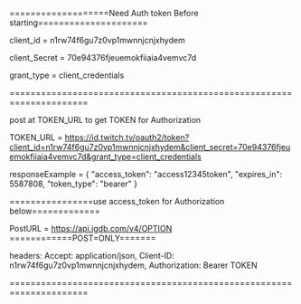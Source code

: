 ===================Need Auth token Before starting=====================

client_id = n1rw74f6gu7z0vp1mwnnjcnjxhydem

client_Secret = 70e94376fjeuemokfiiaia4vemvc7d

grant_type = client_credentials

=====================================================================

post at TOKEN_URL to get TOKEN for Authorization

TOKEN_URL = https://id.twitch.tv/oauth2/token?client_id=n1rw74f6gu7z0vp1mwnnjcnjxhydem&client_secret=70e94376fjeuemokfiiaia4vemvc7d&grant_type=client_credentials

responseExample = {
  "access_token": "access12345token",
  "expires_in": 5587808,
  "token_type": "bearer"
}

================use access_token for Authorization below=============

PostURL = https://api.igdb.com/v4/OPTION ============POST=ONLY=======

headers: 
  Accept: application/json,
  Client-ID: n1rw74f6gu7z0vp1mwnnjcnjxhydem,
  Authorization: Bearer TOKEN

=====================================================================
